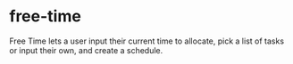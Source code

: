 # free-time

Free Time lets a user input their current time to allocate, pick a list of tasks or input their own, and create a schedule. 
